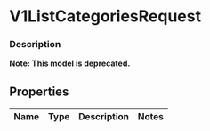 
# V1ListCategoriesRequest

### Description


**Note: This model is deprecated.**

## Properties
Name | Type | Description | Notes
------------ | ------------- | ------------- | -------------



